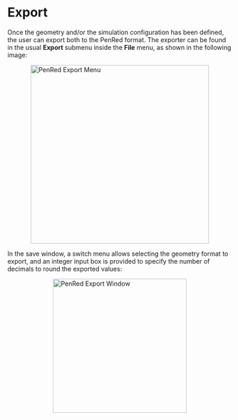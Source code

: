 # Export

Once the geometry and/or the simulation configuration has been defined, the user can export both to the PenRed format. The exporter can be found in the usual **Export** submenu inside the **File** menu, as shown in the following image:

<img src="/images/blenderPluginExporter.png" alt="PenRed Export Menu" width="400" style="display: block; margin: 0 auto"/>

In the save window, a switch menu allows selecting the geometry format to export, and an integer input box is provided to specify the number of decimals to round the exported values:

<img src="/images/exportWindow.png" alt="PenRed Export Window" width="300" style="display: block; margin: 0 auto"/>
